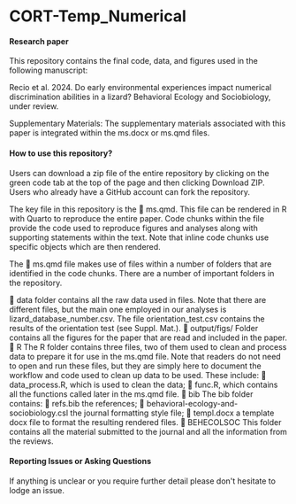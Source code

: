 # CORT-Temp_Numerical

#### Research paper

This repository contains the final code, data, and figures used in the following manuscript:

Recio et al. 2024. Do early environmental experiences impact numerical discrimination abilities in a lizard? Behavioral Ecology and Sociobiology, under review. 

Supplementary Materials: The supplementary materials associated with this paper is integrated within the ms.docx or ms.qmd files. 

#### How to use this repository?

Users can download a zip file of the entire repository by clicking on the green code tab at the top of the page and then clicking Download ZIP. Users who already have a GitHub account can fork the repository.

The key file in this repository is the 📄 ms.qmd. This file can be rendered in R with Quarto to reproduce the entire paper. Code chunks within the file provide the code used to reproduce figures and analyses along with supporting statements within the text. Note that inline code chunks use specific objects which are then rendered.

The 📄 ms.qmd file makes use of files within a number of folders that are identified in the code chunks. There are a number of important folders in the repository.

  📂 data folder contains all the raw data used in files. Note that there are different files, but the main one employed in our analyses is lizard_database_number.csv. The file orientation_test.csv contains the results of the orientation test (see Suppl. Mat.). 
  📂 output/figs/ Folder contains all the figures for the paper that are read and included in the paper. 
  📂 R The R folder contains three files, two of them used to clean and process data to prepare it for use in the ms.qmd file. Note that readers do not need to open and run these files, but they are simply here to document the workflow and code used to clean up data to be used. These include:
        📄 data_process.R, which is used to clean the data;
        📄 func.R, which contains all the functions called later in the ms.qmd file. 
  📂 bib The bib folder contains:
        📄 refs.bib the references;
        📄 behavioral-ecology-and-sociobiology.csl the journal formatting style file;
        📄 templ.docx a template docx file to format the resulting rendered files.
  📂 BEHECOLSOC This folder contains all the material submitted to the journal and all the information from the reviews.

#### Reporting Issues or Asking Questions
If anything is unclear or you require further detail please don't hesitate to lodge an issue.
